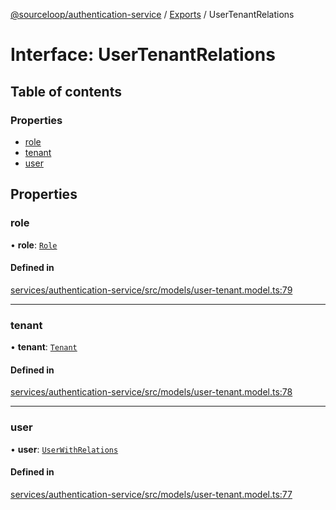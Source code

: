 [@sourceloop/authentication-service](../README.md) / [Exports](../modules.md) / UserTenantRelations

# Interface: UserTenantRelations

## Table of contents

### Properties

- [role](UserTenantRelations.md#role)
- [tenant](UserTenantRelations.md#tenant)
- [user](UserTenantRelations.md#user)

## Properties

### role

• **role**: [`Role`](../classes/Role.md)

#### Defined in

[services/authentication-service/src/models/user-tenant.model.ts:79](https://github.com/sourcefuse/loopback4-microservice-catalog/blob/77bb890a2/services/authentication-service/src/models/user-tenant.model.ts#L79)

___

### tenant

• **tenant**: [`Tenant`](../classes/Tenant.md)

#### Defined in

[services/authentication-service/src/models/user-tenant.model.ts:78](https://github.com/sourcefuse/loopback4-microservice-catalog/blob/77bb890a2/services/authentication-service/src/models/user-tenant.model.ts#L78)

___

### user

• **user**: [`UserWithRelations`](../modules.md#userwithrelations)

#### Defined in

[services/authentication-service/src/models/user-tenant.model.ts:77](https://github.com/sourcefuse/loopback4-microservice-catalog/blob/77bb890a2/services/authentication-service/src/models/user-tenant.model.ts#L77)
